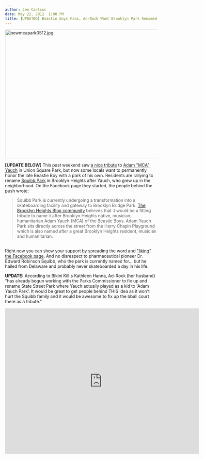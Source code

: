 ```yaml
---
author: Jen Carlson
date: May 22, 2012  1:00 PM
title: [UPDATED] Beastie Boys Fans, Ad-Rock Want Brooklyn Park Renamed For Adam "MCA" Yauch
---
```


<p><span class="mt-enclosure mt-enclosure-image" style="display: inline;"> <img alt="newmcapark0512.jpg" src="https://web.archive.org/web/20120524004354im_/http://gothamist.com/attachments/arts_jen/newmcapark0512.jpg" width="640" height="424" class="image-none"> </span></p>

<p><strong>[UPDATE BELOW]</strong> This past weekend saw <a href="https://web.archive.org/web/20120524004354/http://gothamist.com/2012/05/21/more_photos_of_ad-rocks_mca_day_app.php#photo-1">a nice tribute</a> to <a href="https://web.archive.org/web/20120524004354/http://gothamist.com/tags/adamyauch">Adam &quot;MCA&quot; Yauch</a> in Union Square Park, but now some locals want to permanently honor the late Beastie Boy with a park of his own. Residents are rallying to rename <a href="https://web.archive.org/web/20120524004354/http://www.nycgovparks.org/parks/B223F/highlights">Squibb Park</a> in Brooklyn Heights after Yauch, who grew up in the neighborhood. On the Facebook page they started, the people behind the push wrote:<br>
</p><blockquote>Squibb Park is currently undergoing a transformation into a skateboarding facility and gateway to Brooklyn Bridge Park. <a href="https://web.archive.org/web/20120524004354/http://brooklynheightsblog.com/archives/40620">The Brooklyn Heights Blog community</a> believes that it would be a fitting tribute to name it after Brooklyn Heights native, musician, humanitarian Adam Yauch (MCA) of the Beastie Boys. Adam Yauch Park sits directly across the street from the Harry Chapin Playground which is also named after a great Brooklyn Heights resident, musician and humanitarian.</blockquote><br>
Right now you can show your support by spreading the word and <a href="https://web.archive.org/web/20120524004354/https://www.facebook.com/AdamYauchPark">&quot;liking&quot; the Facebook page</a>. And no disrespect to pharmaceutical pioneer Dr. Edward Robinson Squibb, who the park is currently named for... but he hailed from Delaware and probably never skateboarded a day in his life.<p></p>

<p><strong>UPDATE:</strong> According to Bikini Kill&apos;s Kathleen Hanna, Ad-Rock (her husband) &quot;has already begun working with the Parks Commissioner to fix up and rename State Street Park where Yauch actually played as a kid to &apos;Adam Yauch Park&apos;. It would be great to get people behind THIS idea as it won&apos;t hurt the Squibb family and it would be awesome to fix up the bball court there as a tribute.&quot;</p>

<p><iframe width="640" height="480" src="https://web.archive.org/web/20120524004354if_/http://www.youtube.com/embed/6pwFScDgWmU" frameborder="0" allowfullscreen></iframe></p>